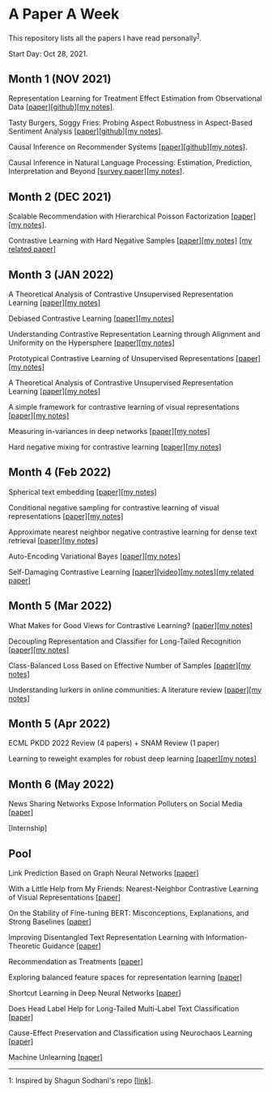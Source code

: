 # A Paper A Week
This repository lists all the papers I have read personally<sup>[1](#myfootnote1)</sup>.

Start Day: Oct 28, 2021.

## Month 1 (NOV 2021)
Representation Learning for Treatment Effect Estimation from Observational Data [[paper]](https://papers.nips.cc/paper/2018/file/a50abba8132a77191791390c3eb19fe7-Paper.pdf)[[github]](https://github.com/Osier-Yi/SITE)[[my notes]](https://docs.google.com/document/d/1wn-yaamS32PMCfMn6wf8Mw_lEshB_5K5ZUqXUnEU1Yo/edit?usp=sharing). 

Tasty Burgers, Soggy Fries: Probing Aspect Robustness in Aspect-Based Sentiment Analysis [[paper]](https://arxiv.org/abs/2009.07964#)[[github]](https://github.com/zhijing-jin/ARTS_TestSet)[[my notes]](https://docs.google.com/presentation/d/1w7OJbueW9ykMBI7_vv_FA3L-pq7jULu3ar_IL80-Qp8/edit?usp=sharing). 

Causal Inference on Recommender Systems [[paper]](http://www.cs.toronto.edu/~lcharlin/papers/recsys20-91.pdf)[[github]](https://github.com/yixinwang/causal-recsys-public)[[my notes]](https://docs.google.com/document/d/1OR3pNv1vHJOUBKFlhx44GPrf--B7FKZVtvHilFLXtVA/edit?usp=sharing). 

Causal Inference in Natural Language Processing: Estimation, Prediction, Interpretation and Beyond [[survey paper]](https://arxiv.org/pdf/2109.00725.pdf)[[my notes]](https://docs.google.com/document/d/1V5czD2-maI60xvj8kSJHdFk_fwatscza6pTvRqxtQ7Y/edit?usp=sharing). 


## Month 2 (DEC 2021)

Scalable Recommendation with Hierarchical Poisson Factorization [[paper]](http://www.jakehofman.com/pdfs/poisson-recs.pdf)[[my notes]](https://docs.google.com/document/d/1RY0QjnuAKkUo_eiei-FgMQumk3eCWT0sg2EZcOQr-Qc/edit?usp=sharing).

Contrastive Learning with Hard Negative Samples [[paper]](https://arxiv.org/pdf/2010.04592.pdf)[[my notes]](https://docs.google.com/document/d/1RY0QjnuAKkUo_eiei-FgMQumk3eCWT0sg2EZcOQr-Qc/edit?usp=sharing) [[my related paper]](https://arxiv.org/pdf/2203.12000.pdf)

## Month 3 (JAN 2022)

A Theoretical Analysis of Contrastive Unsupervised Representation Learning [[paper]](https://arxiv.org/pdf/1902.09229.pdf)[[my notes]](https://arxiv.org/pdf/2203.12000.pdf)

Debiased Contrastive Learning [[paper]](https://arxiv.org/pdf/2007.00224.pdf)[[my notes]](https://arxiv.org/pdf/2203.12000.pdf)

Understanding Contrastive Representation Learning through Alignment and Uniformity on the Hypersphere [[paper]](https://arxiv.org/pdf/2005.10242.pdf)[[my notes]](https://arxiv.org/pdf/2203.12000.pdf)

Prototypical Contrastive Learning of Unsupervised Representations [[paper]](https://arxiv.org/pdf/2005.04966.pdf)[[my notes]](https://arxiv.org/pdf/2203.12000.pdf)

A Theoretical Analysis of Contrastive Unsupervised Representation Learning [[paper]](http://proceedings.mlr.press/v97/saunshi19a/saunshi19a.pdf)[[my notes]](https://arxiv.org/pdf/2203.12000.pdf)

A simple framework for contrastive learning of visual representations [[paper]](https://arxiv.org/abs/2002.05709)[[my notes]](https://arxiv.org/pdf/2203.12000.pdf)

Measuring in-variances in deep networks [[paper]](https://papers.nips.cc/paper/2009/file/428fca9bc1921c25c5121f9da7815cde-Paper.pdf)[[my notes]](https://arxiv.org/pdf/2203.12000.pdf)

Hard negative mixing for contrastive learning  [[paper]](https://arxiv.org/pdf/2010.01028.pdf)[[my notes]](https://arxiv.org/pdf/2203.12000.pdf)



## Month 4 (Feb 2022)

Spherical text embedding [[paper]](https://arxiv.org/pdf/1911.01196.pdf)[[my notes]](https://arxiv.org/pdf/2203.12000.pdf)

Conditional negative sampling for contrastive learning of visual representations [[paper]](https://arxiv.org/pdf/2010.02037.pdf)[[my notes]](https://arxiv.org/pdf/2203.12000.pdf)

Approximate nearest neighbor negative contrastive learning for dense text retrieval [[paper]](https://arxiv.org/pdf/2007.00808.pdf)[[my notes]](https://arxiv.org/pdf/2203.12000.pdf)

Auto-Encoding Variational Bayes [[paper]](https://arxiv.org/pdf/1312.6114.pdf)[[my notes]](https://docs.google.com/document/d/1hYf17II4G5ST9QjOXuMPzbULFIymKEYqXg6UF-PI4Ug/edit?usp=sharing)

Self-Damaging Contrastive Learning [[paper]](https://arxiv.org/pdf/2106.02990.pdf)[[video]](https://www.youtube.com/watch?v=G3wjQEn0pQ0)[[my notes]](https://docs.google.com/presentation/d/1Q1GwaZQaQkEgt3Tt5zEVW7gru-NcCkOjGaBBEZ8M1UI/edit?usp=sharing)[[my related paper]](https://arxiv.org/pdf/2203.12000.pdf)

## Month 5 (Mar 2022)

What Makes for Good Views for Contrastive Learning? [[paper]](https://arxiv.org/pdf/2005.10243.pdf)[[my notes]](https://arxiv.org/pdf/2203.12000.pdf)

Decoupling Representation and Classifier for Long-Tailed Recognition [[paper]](https://arxiv.org/pdf/1312.6114.pdf)[[my notes]](https://docs.google.com/document/d/1MzCFz0TOpMocVnulrPnGDfBuHXT0OOhB17ky8hVB5GE/edit?usp=sharing)

Class-Balanced Loss Based on Effective Number of Samples [[paper]](https://arxiv.org/pdf/1901.05555.pdf)[[my notes]](https://docs.google.com/document/d/1Ql3hgcYkfpxoGZEL1EZVw79Dh2tjQs2gB8nu5HjVryo/edit?usp=sharing)

Understanding lurkers in online communities: A literature review [[paper]](https://www.sciencedirect.com/science/article/pii/S0747563214003008)[[my notes]]()

## Month 5 (Apr 2022)

ECML PKDD 2022 Review (4 papers) + SNAM Review (1 paper)

Learning to reweight examples for robust deep learning [[paper]](http://proceedings.mlr.press/v80/ren18a/ren18a.pdf)[[my notes]](https://docs.google.com/presentation/d/1o3qw3ZkNGK6r6NS0X_BuXEU7mEFY_qvNe7dQkWSfv0k/edit?usp=sharing)

## Month 6 (May 2022)

News Sharing Networks Expose Information Polluters on Social Media [[paper]](https://arxiv.org/pdf/2202.00094.pdf)

[Internship]

## Pool
Link Prediction Based on Graph Neural Networks [[paper]](https://proceedings.neurips.cc/paper/2018/file/53f0d7c537d99b3824f0f99d62ea2428-Paper.pdf)

With a Little Help from My Friends: Nearest-Neighbor Contrastive Learning of Visual Representations [[paper]](https://arxiv.org/pdf/2104.14548.pdf)

On the Stability of Fine-tuning BERT: Misconceptions, Explanations, and Strong Baselines [[paper]](https://arxiv.org/abs/2006.04884)

Improving Disentangled Text Representation Learning with Information-Theoretic Guidance [[paper]](https://arxiv.org/pdf/2006.00693.pdf)

Recommendation as Treatments [[paper]](https://ojs.aaai.org/index.php/aimagazine/article/view/18141)

Exploring balanced feature spaces for representation learning [[paper]](https://openreview.net/forum?id=OqtLIabPTit)

Shortcut Learning in Deep Neural Networks [[paper]](https://arxiv.org/pdf/2004.07780.pdf)

Does Head Label Help for Long-Tailed Multi-Label Text Classification [[paper]](https://arxiv.org/pdf/2101.09704.pdf)

Cause-Effect Preservation and Classification using Neurochaos Learning [[paper]](https://arxiv.org/abs/2201.12181)

Machine Unlearning [[paper]](https://ieeexplore.ieee.org/stamp/stamp.jsp?tp=&arnumber=9519428)

---

<a name="myfootnote1">1</a>: Inspired by Shagun Sodhani's repo [[link]](https://github.com/shagunsodhani/papers-I-read).






